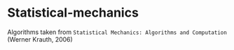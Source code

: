 # Statistical-mechanics
Algorithms taken from `Statistical Mechanics: Algorithms and Computation` (Werner Krauth, 2006)
